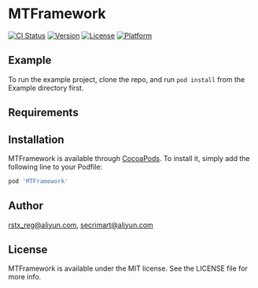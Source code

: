 # MTFramework

[![CI Status](http://img.shields.io/travis/rstx_reg@aliyun.com/MTFramework.svg?style=flat)](https://travis-ci.org/rstx_reg@aliyun.com/MTFramework)
[![Version](https://img.shields.io/cocoapods/v/MTFramework.svg?style=flat)](http://cocoapods.org/pods/MTFramework)
[![License](https://img.shields.io/cocoapods/l/MTFramework.svg?style=flat)](http://cocoapods.org/pods/MTFramework)
[![Platform](https://img.shields.io/cocoapods/p/MTFramework.svg?style=flat)](http://cocoapods.org/pods/MTFramework)

## Example

To run the example project, clone the repo, and run `pod install` from the Example directory first.

## Requirements

## Installation

MTFramework is available through [CocoaPods](http://cocoapods.org). To install
it, simply add the following line to your Podfile:

```ruby
pod 'MTFramework'
```

## Author

rstx_reg@aliyun.com, secrimart@aliyun.com

## License

MTFramework is available under the MIT license. See the LICENSE file for more info.

